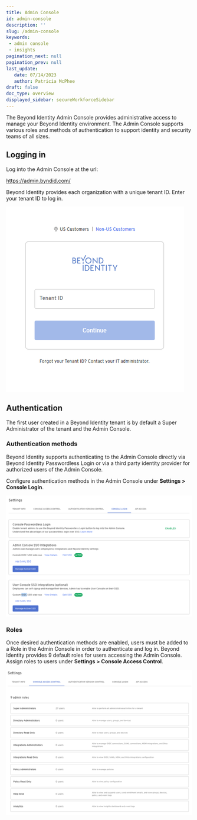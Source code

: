 ```yaml
---
title: Admin Console
id: admin-console
description: ''
slug: /admin-console 
keywords: 
 - admin console
 - insights
pagination_next: null
pagination_prev: null
last_update: 
   date: 07/14/2023
   author: Patricia McPhee
draft: false
doc_type: overview
displayed_sidebar: secureWorkforceSidebar
---
```


The Beyond Identity Admin Console provides administrative access to manage your Beyond Identity environment. The Admin Console supports various roles and methods of authentication to support identity and security teams of all sizes.

## Logging in

Log into the Admin Console at the url:

https://admin.byndid.com/ 

Beyond Identity provides each organization with a unique tenant ID. Enter your tenant ID to log in.

![Log in screen for the Beyond Identity Admin Console](../images/admin-console/admin-console-logging-in.png)

## Authentication

The first user created in a Beyond Identity tenant is by default a Super Administrator of the tenant and the Admin Console.

### Authentication methods

Beyond Identity supports authenticating to the Admin Console directly via Beyond Identity Passwordless Login or via a third party identity provider for authorized users of the Admin Console.

Configure authentication methods in the Admin Console under **Settings > Console Login**.

![Authentication methods in Beyond Identity](../images/admin-console/authentication-methods.png)

### Roles

Once desired authentication methods are enabled, users must be added to a Role in the Admin Console in order to authenticate and log in. Beyond Identity provides 9 default roles for users accessing the Admin Console. Assign roles to users under **Settings > Console Access Control**.

![](../images/admin-console/authentication-roles.png)

